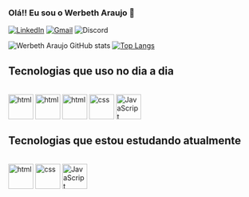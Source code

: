 ### Olá!! Eu sou o Werbeth Araujo 👋

[![LinkedIn](https://img.shields.io/badge/LinkedIn-0077B5?style=for-the-badge&logo=linkedin&logoColor=white
)](https://www.linkedin.com/in/werbethdeveloperweb/)
[![Gmail](https://img.shields.io/badge/Gmail-D14836?style=for-the-badge&logo=gmail&logoColor=white)](werbeth1991pbs@gmail.com)
![Discord](https://img.shields.io/badge/Discord-7289DA?style=for-the-badge&logo=discord&logoColor=white)

![Werbeth Araujo GitHub stats](https://github-readme-stats.vercel.app/api?username=werbeth91&show_icons=true&theme=radical)
[![Top Langs](https://github-readme-stats.vercel.app/api/top-langs/?username=werbeth91&layout=compact)](https://github.com/anuraghazra/github-readme-stats)

## Tecnologias que uso no dia a dia

<div style="diplay: inline_block"> <br/>
  <img align="center" alt="html" width="50" heigth="40" src="https://cdn.jsdelivr.net/gh/devicons/devicon/icons/github/github-original-wordmark.svg" />
  <img align="center" alt="html" width="50" heigth="40" src="https://cdn.jsdelivr.net/gh/devicons/devicon/icons/git/git-original-wordmark.svg" />
  <img align="center" alt="html" width="50" heigth="40" src="https://cdn.jsdelivr.net/gh/devicons/devicon/icons/html5/html5-original.svg" />
  <img align="center" alt="css" width="50" heigth="40" src="https://cdn.jsdelivr.net/gh/devicons/devicon/icons/css3/css3-original.svg" />
  <img align="center" alt="JavaScript" width="50" heigth="40" src="https://cdn.jsdelivr.net/gh/devicons/devicon/icons/javascript/javascript-original.svg" />
<div/>

## Tecnologias que estou estudando atualmente

<div style="diplay: inline_block"> <br/>
  <img align="center" alt="html" width="50" heigth="40" src="https://cdn.jsdelivr.net/gh/devicons/devicon/icons/nodejs/nodejs-original-wordmark.svg" />
  <img align="center" alt="css" width="50" heigth="40" src="https://cdn.jsdelivr.net/gh/devicons/devicon/icons/postgresql/postgresql-original-wordmark.svg" />
  <img align="center" alt="JavaScript" width="50" heigth="40" src="https://cdn.jsdelivr.net/gh/devicons/devicon/icons/express/express-original-wordmark.svg" />
<div/>





